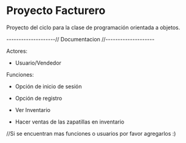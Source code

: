# Proyecto Facturero

Proyecto del ciclo para la clase de programación orientada a objetos.

--------------------// Documentacion //--------------------

Actores:
 - Usuario/Vendedor

Funciones:
 - Opción de inicio de sesión
 - Opción de registro
 
 - Ver Inventario
 - Hacer ventas de las zapatillas en inventario

//Si se encuentran mas funciones o usuarios por favor agregarlos :)
